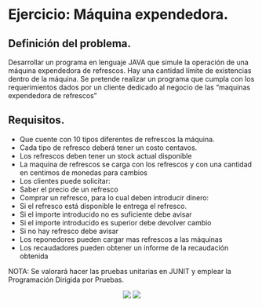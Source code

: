 # Ejercicio: Máquina expendedora.

## Definición del problema.

Desarrollar un programa en lenguaje JAVA que simule la operación de una 
máquina expendedora de refrescos. Hay una cantidad límite de existencias 
dentro de la máquina. 
Se pretende realizar un programa que cumpla con los requerimientos dados por 
un cliente dedicado al negocio de las “maquinas expendedora de refrescos”

## Requisitos.

- Que cuente con 10 tipos diferentes de refrescos la máquina. 
- Cada tipo de refresco deberá tener un costo centavos. 
- Los refrescos deben tener un stock actual disponible 
- La maquina de refrescos se carga con los refrescos y con una cantidad en 
centimos de monedas para cambios 
- Los clientes puede solicitar: 
- Saber el precio de un refresco 
- Comprar un refresco, para lo cual deben introducir dinero: 
- Si el refresco está disponible le entrega el refresco. 
- Si el importe introducido no es suficiente debe avisar 
- Si el importe introducido es superior debe devolver cambio 
- Si no hay refresco debe avisar 
- Los reponedores pueden cargar mas refrescos a las máquinas 
- Los recaudadores pueden obtener un informe de la recaudación obtenida 

NOTA: Se valorará hacer las pruebas unitarias en JUNIT y emplear la 
Programación Dirigida por Pruebas.

<p align="center">
  <img src="https://user-images.githubusercontent.com/65538839/151365891-01958d8d-646f-4225-8eb4-f2e52b326567.png">       
  <img src="https://user-images.githubusercontent.com/65538839/151365879-635d086e-616b-4488-9f5d-5e945d003cbc.png">
</p>
